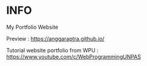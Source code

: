 # INFO
My Portfolio Website 

Preview : https://anggaraptra.github.io/

Tutorial website portfolio from WPU : https://www.youtube.com/c/WebProgrammingUNPAS
